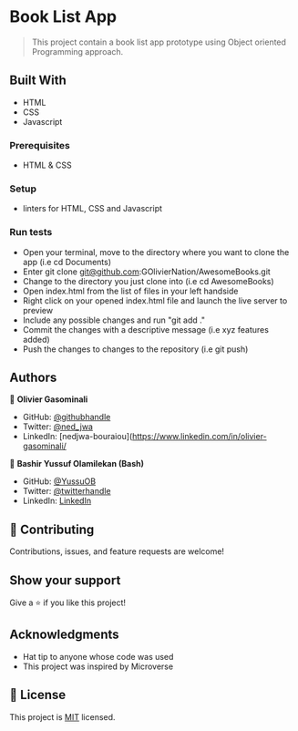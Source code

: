 # Book List App

> This project contain a book list app prototype using Object oriented Programming approach.


## Built With

- HTML
- CSS
- Javascript

### Prerequisites
- HTML & CSS

### Setup
- linters for HTML, CSS and Javascript

### Run tests
- Open your terminal, move to the directory where you want to clone the app (i.e cd Documents) 
- Enter git clone git@github.com:GOlivierNation/AwesomeBooks.git
- Change to the directory you just clone into (i.e cd AwesomeBooks)
- Open index.html from the list of files in your left handside
- Right click on your opened index.html file and launch the live server to preview
- Include any possible changes and run "git add ." 
- Commit the changes with a descriptive message (i.e xyz features added) 
- Push the changes to changes to the repository (i.e git push)


## Authors

👤 **Olivier Gasominali**

- GitHub: [@githubhandle](https://github.com/Golivier)
- Twitter: [@ned_jwa](https://twitter.com/Golivier)
- LinkedIn: [nedjwa-bouraiou](https://www.linkedin.com/in/olivier-gasominali/

👤 **Bashir Yussuf Olamilekan (Bash)**

- GitHub: [@YussuOB](https://github.com/YussufOB)
- Twitter: [@twitterhandle](https://twitter.com/_ybash)
- LinkedIn: [LinkedIn](https://linkedin.com/in/yussufOB)

## 🤝 Contributing

Contributions, issues, and feature requests are welcome!


## Show your support

Give a ⭐️ if you like this project!

## Acknowledgments

- Hat tip to anyone whose code was used
- This project was inspired by Microverse

## 📝 License

This project is [MIT](./MIT.md) licensed.